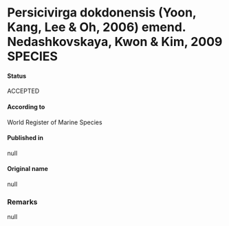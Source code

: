 Persicivirga dokdonensis (Yoon, Kang, Lee & Oh, 2006) emend. Nedashkovskaya, Kwon & Kim, 2009 SPECIES
=======

#### Status
ACCEPTED

#### According to
World Register of Marine Species

#### Published in
null

#### Original name
null

### Remarks
null